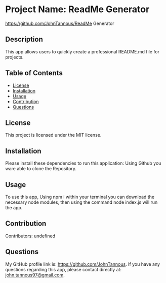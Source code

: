 
# Project Name: ReadMe Generator
https://github.com/JohnTannous/ReadMe Generator
## Description
This app allows users to quickly create a professional README.md file for projects.
## Table of Contents
  
* [License](#license)
* [Installation](#installation)
* [Usage](#usage)
* [Contribution](#contribution)
* [Questions](#questions)
  
## License
This project is licensed under the MIT license. 
  
## Installation
  Please install these dependencies to run this application: Using Github you ware able to clone the Repository.
  
## Usage
  To use this app, Using npm i within your terminal you can download the necessary node modules, then using the command node index.js will run the app.
## Contribution
  ​Contributors: undefined

## Questions
  My GitHub profile link is: https://github.com/JohnTannous.
  If you have any questions regarding this app, please contact directly at: john.tannous97@gmail.com.
  
